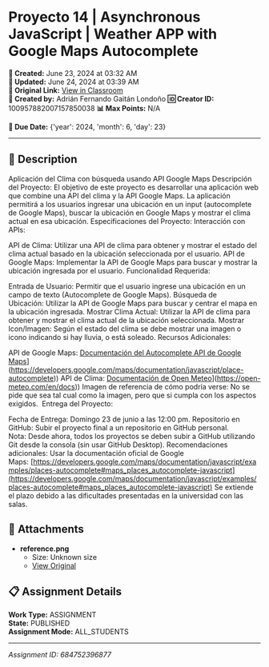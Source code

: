 # Proyecto 14 | Asynchronous JavaScript | Weather APP with Google Maps Autocomplete

**📅 Created:** June 23, 2024 at 03:32 AM  
**📅 Updated:** June 24, 2024 at 03:39 AM  
**🔗 Original Link:** [View in Classroom](https://classroom.google.com/c/Njk1MDgxNzAyMTIx/a/Njg0NzUyMzk2ODc3/details)  
**👤 Created by:** Adrián Fernando Gaitán Londoño
**🆔 Creator ID:** 100957882007157850038
**📊 Max Points:** N/A  

**📅 Due Date:** {'year': 2024, 'month': 6, 'day': 23}

---

## 📝 Description

Aplicación del Clima con búsqueda usando API Google Maps
Descripción del Proyecto: El objetivo de este proyecto es desarrollar una aplicación web que combine una API del clima y la API Google Maps. La aplicación permitirá a los usuarios ingresar una ubicación en un input (autocomplete de Google Maps), buscar la ubicación en Google Maps y mostrar el clima actual en esa ubicación.
Especificaciones del Proyecto:
Interacción con APIs:

API de Clima: Utilizar una API de clima para obtener y mostrar el estado del clima actual basado en la ubicación seleccionada por el usuario.
API de Google Maps: Implementar la API de Google Maps para buscar y mostrar la ubicación ingresada por el usuario.
Funcionalidad Requerida:

Entrada de Usuario: Permitir que el usuario ingrese una ubicación en un campo de texto (Autocomplete de Google Maps).
Búsqueda de Ubicación: Utilizar la API de Google Maps para buscar y centrar el mapa en la ubicación ingresada.
Mostrar Clima Actual: Utilizar la API de clima para obtener y mostrar el clima actual de la ubicación seleccionada.
Mostrar Icon/Imagen: Según el estado del clima se debe mostrar una imagen o icono indicando si hay lluvia, o está soleado.
Recursos Adicionales:

API de Google Maps: [Documentación del Autocomplete API de Google Maps]([https://developers.google.com/maps/documentation/javascript/place-autocomplete)](https://developers.google.com/maps/documentation/javascript/place-autocomplete))
API de Clima: [Documentación de Open Meteo]([https://open-meteo.com/en/docs)](https://open-meteo.com/en/docs))
Imagen de referencia de cómo podría verse: No se pide que sea tal cual como la imagen, pero que si cumpla con los aspectos exigidos. 
Entrega del Proyecto:

Fecha de Entrega: Domingo 23 de junio a las 12:00 pm.
Repositorio en GitHub: Subir el proyecto final a un repositorio en GitHub personal.
Nota: Desde ahora, todos los proyectos se deben subir a GitHub utilizando Git desde la consola (sin usar GitHub Desktop).
Recomendaciones adicionales:
Usar la documentación oficial de Google Maps: [https://developers.google.com/maps/documentation/javascript/examples/places-autocomplete#maps_places_autocomplete-javascript](https://developers.google.com/maps/documentation/javascript/examples/places-autocomplete#maps_places_autocomplete-javascript)
Se extiende el plazo debido a las dificultades presentadas en la universidad con las salas.


## 📎 Attachments

- **reference.png**
  - Size: Unknown size
  - [View Original](https://drive.google.com/file/d/1k_o-EHt5GZs3g2c7VPSjjGO8sI6DxnZn/view?usp=drive_web)



## 📋 Assignment Details

**Work Type:** ASSIGNMENT  
**State:** PUBLISHED  
**Assignment Mode:** ALL_STUDENTS

---

*Assignment ID: 684752396877*

